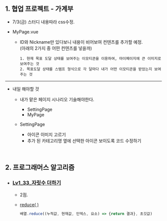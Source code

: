 ## 1. 협업 프로젝트 - 가계부
- 7/3(금) 스터디 내용따라 css수정.

- MyPage.vue
  - ID와 Nickname만 있다보니 내용이 비어보여 컨텐츠를 추가할 예정.    
    (아래의 2가지 중 어떤 컨텐츠를 넣을까)
    ```
    1. 현재 목표 도달 상태를 보여주는 이모티콘을 이용하여, 마이페이지에 큰 이미지로 보여주는 것
    2. 목표도달 상태를 스탬프 형식으로 각 달마다 내가 어떤 이모티콘을 받았는지 보여주는 것 
    ```
 ***
  - 내일 해야할 것
      - 내가 맡은 페이지 시나리오 기술해야한다.
        - SettingPage
        - MyPage
        
      - SettingPage
        - 아이콘 이미지 고르기
        - 추가 된 카테고리명 옆에 선택한 아이콘 보이도록 코드 수정하기

<br/>

## 2. 프로그래머스 알고리즘
- ### [Lv1_33_자릿수 더하기](https://github.com/EunJaePark/algorithm/blob/master/Lv1_33_%EC%9E%90%EB%A6%BF%EC%88%98%20%EB%8D%94%ED%95%98%EA%B8%B0.html)
  
  - 2점.
  
  - [reduce( )](https://developer.mozilla.org/ko/docs/Web/JavaScript/Reference/Global_Objects/Array/Reduce)
    ```javascript
    배열.reduce((누적값, 현재값, 인덱스, 요소) => {return 결과}, 초깃값)
    ```
    


